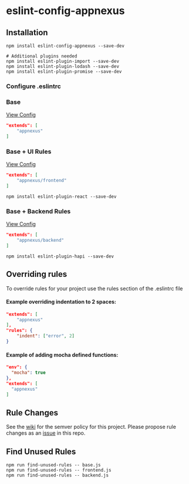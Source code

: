 # eslint-config-appnexus

## Installation

```shell
npm install eslint-config-appnexus --save-dev

# Additional plugins needed
npm install eslint-plugin-import --save-dev
npm install eslint-plugin-lodash --save-dev
npm install eslint-plugin-promise --save-dev
```

### Configure .eslintrc

### Base

[View Config](https://github.com/appnexus/eslint-config-appnexus/blob/master/base.js)

```json
"extends": [
	"appnexus"
]
```

### Base + UI Rules

[View Config](https://github.com/appnexus/eslint-config-appnexus/blob/master/frontend.js)

```json
"extends": [
	"appnexus/frontend"
]
```

```shell
npm install eslint-plugin-react --save-dev
```

### Base + Backend Rules

[View Config](https://github.com/appnexus/eslint-config-appnexus/blob/master/backend.js)

```json
"extends": [
	"appnexus/backend"
]
```

```shell
npm install eslint-plugin-hapi --save-dev
```

## Overriding rules

To override rules for your project use the rules section of the .eslintrc file

#### Example overriding indentation to 2 spaces:
```json
"extends": [
	"appnexus"
],
"rules": {
	"indent": ["error", 2]
}
```

#### Example of adding mocha defined functions:
```json
"env": {
  "mocha": true
},
"extends": [
  "appnexus"
]
```

## Rule Changes

See the [wiki](https://github.com/appnexus/eslint-config-appnexus/wiki) for the semver policy for this project. Please propose rule changes as an [issue](https://github.com/appnexus/eslint-config-appnexus/issues) in this repo.

## Find Unused Rules

```shell
npm run find-unused-rules -- base.js
npm run find-unused-rules -- frontend.js
npm run find-unused-rules -- backend.js
```
